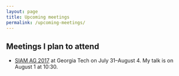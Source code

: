 ```yaml
---
layout: page
title: Upcoming meetings
permalink: /upcoming-meetings/
---
```


## Meetings I plan to attend
- [SIAM AG 2017](https://www.siam.org/meetings/ag17/) at Georgia Tech on July 31–August 4. My talk is on August 1 at 10:30.
